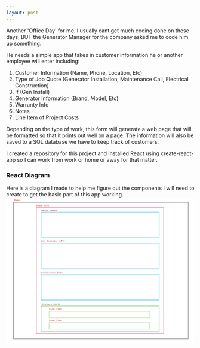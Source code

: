 ```yaml
---
layout: post
---
```

Another 'Office Day' for me. I usually cant get much coding done on these days, BUT the Generator Manager for the company asked me to code him up something.

He needs a simple app that takes in customer information he or another employee will enter including:
1. Customer Information (Name, Phone, Location, Etc)
2. Type of Job Quote (Generator Installation, Maintenance Call, Electrical Construction)
3. If (Gen Install)
  1. Generator Information (Brand, Model, Etc)
  2. Warranty Info
  3. Notes
  4. Line Item of Project Costs

Depending on the type of work, this form will generate a web page that will be formatted so that it prints out well on a page. The information will also be saved to a SQL database we have to keep track of customers.

I created a repository for this project and installed React using create-react-app so I can work from work or home or away for that matter.
### React Diagram
Here is a diagram I made to help me figure out the components I will need to create to get the basic part of this app working.
![diagram](https://github.com/jordanvidrine/coding-journey/blob/master/Daily%20Logs/files/React-Components.jpg)

